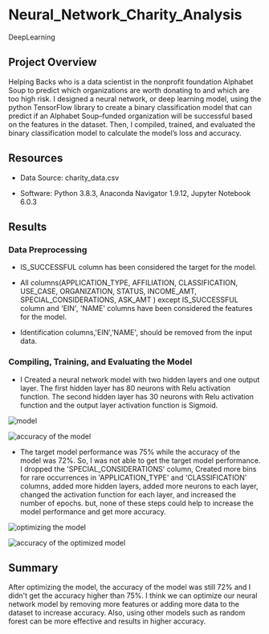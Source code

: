 # Neural_Network_Charity_Analysis
DeepLearning

## Project Overview

Helping Backs who is a data scientist in the nonprofit foundation Alphabet Soup to predict which organizations are worth donating to and which are too high risk. I designed a neural network, or deep learning model, using the python TensorFlow library to create a binary classification model that can predict if an Alphabet Soup–funded organization will be successful based on the features in the dataset. Then, I compiled, trained, and evaluated the binary classification model to calculate the model’s loss and accuracy.

## Resources

 - Data Source: charity_data.csv

 - Software: Python 3.8.3, Anaconda Navigator 1.9.12, Jupyter Notebook 6.0.3


## Results

### Data Preprocessing

  - IS_SUCCESSFUL column has been considered the target for the model.
  
  - All columns(APPLICATION_TYPE, AFFILIATION, CLASSIFICATION, USE_CASE, ORGANIZATION, STATUS, INCOME_AMT, SPECIAL_CONSIDERATIONS, ASK_AMT ) except IS_SUCCESSFUL column and 'EIN', 'NAME' columns have been considered the features for the model.
  
  - Identification columns,'EIN','NAME', should be removed from the input data.
  
### Compiling, Training, and Evaluating the Model

  - I Created a neural network model with two hidden layers and one output layer. The first hidden layer has 80 neurons with Relu activation function. The second hidden layer has 30 neurons with Relu activation function and the output layer activation function is Sigmoid.
  
  
  ![model](https://user-images.githubusercontent.com/71282697/107843722-34909a00-6d82-11eb-9287-d857cb10a650.png)

  ![accuracy of the model](https://user-images.githubusercontent.com/71282697/107843741-525dff00-6d82-11eb-895b-4a67af56b225.png)

  
  - The target model performance was 75% while the accuracy of the model was 72%. So, I was not able to get the target model performance.
I dropped the 'SPECIAL_CONSIDERATIONS' column, Created more bins for rare occurrences in 'APPLICATION_TYPE' and 'CLASSIFICATION' columns, added more hidden layers, added more neurons to each layer, changed the activation function for each layer, and increased the number of epochs. but, none of these steps could help to increase the model performance and get more accuracy.
  
  
  ![optimizing the model](https://user-images.githubusercontent.com/71282697/107843759-7b7e8f80-6d82-11eb-9997-a251fb0e009f.png)
  
  ![accuracy of the optimized model](https://user-images.githubusercontent.com/71282697/107843768-98b35e00-6d82-11eb-9944-c5c4a0a36d20.png)

  


## Summary

After optimizing the model, the accuracy of the model was still 72% and I didn't get the accuracy higher than 75%. I think we can optimize our neural network model by removing more features or adding more data to the dataset to increase accuracy. Also, using other models such as random forest can be more effective and results in higher accuracy.
